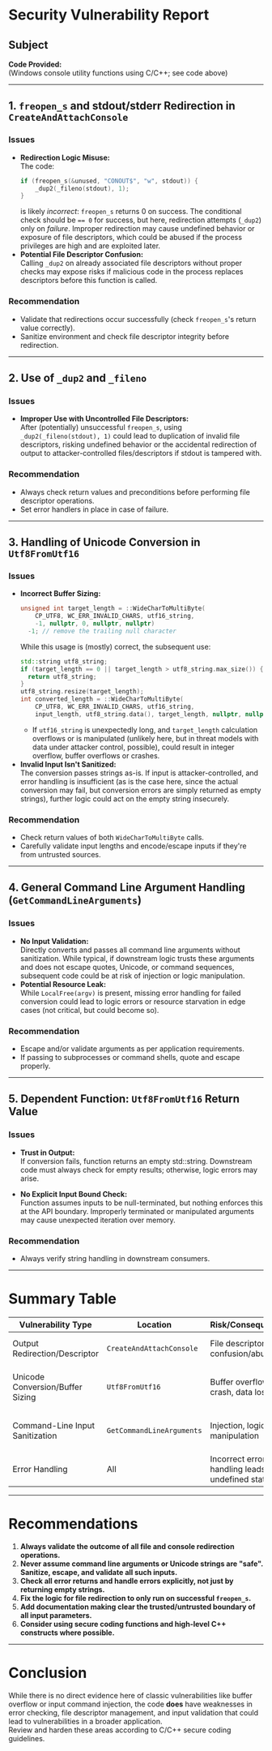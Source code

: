 # Security Vulnerability Report

## Subject
**Code Provided:**  
(Windows console utility functions using C/C++; see code above)

---

## 1. `freopen_s` and stdout/stderr Redirection in `CreateAndAttachConsole`

### Issues
- **Redirection Logic Misuse:**  
  The code:
  ```cpp
  if (freopen_s(&unused, "CONOUT$", "w", stdout)) {
      _dup2(_fileno(stdout), 1);
  }
  ```
  is likely *incorrect*: `freopen_s` returns 0 on success. The conditional check should be `== 0` for success, but here, redirection attempts (`_dup2`) only on *failure*. Improper redirection may cause undefined behavior or exposure of file descriptors, which could be abused if the process privileges are high and are exploited later.
- **Potential File Descriptor Confusion:**  
  Calling `_dup2` on already associated file descriptors without proper checks may expose risks if malicious code in the process replaces descriptors before this function is called.

### Recommendation
- Validate that redirections occur successfully (check `freopen_s`'s return value correctly).
- Sanitize environment and check file descriptor integrity before redirection.

---

## 2. Use of `_dup2` and `_fileno`

### Issues
- **Improper Use with Uncontrolled File Descriptors:**  
  After (potentially) unsuccessful `freopen_s`, using `_dup2(_fileno(stdout), 1)` could lead to duplication of invalid file descriptors, risking undefined behavior or the accidental redirection of output to attacker-controlled files/descriptors if stdout is tampered with.

### Recommendation
- Always check return values and preconditions before performing file descriptor operations.
- Set error handlers in place in case of failure.

---

## 3. Handling of Unicode Conversion in `Utf8FromUtf16`

### Issues
- **Incorrect Buffer Sizing:**
  ```cpp
  unsigned int target_length = ::WideCharToMultiByte(
      CP_UTF8, WC_ERR_INVALID_CHARS, utf16_string,
      -1, nullptr, 0, nullptr, nullptr)
    -1; // remove the trailing null character
  ```
  While this usage is (mostly) correct, the subsequent use:
  ```cpp
  std::string utf8_string;
  if (target_length == 0 || target_length > utf8_string.max_size()) {
    return utf8_string;
  }
  utf8_string.resize(target_length);
  int converted_length = ::WideCharToMultiByte(
      CP_UTF8, WC_ERR_INVALID_CHARS, utf16_string,
      input_length, utf8_string.data(), target_length, nullptr, nullptr);
  ```
  - If `utf16_string` is unexpectedly long, and `target_length` calculation overflows or is manipulated (unlikely here, but in threat models with data under attacker control, possible), could result in integer overflow, buffer overflows or crashes.
- **Invalid Input Isn't Sanitized:**  
  The conversion passes strings as-is. If input is attacker-controlled, and error handling is insufficient (as is the case here, since the actual conversion may fail, but conversion errors are simply returned as empty strings), further logic could act on the empty string insecurely.

### Recommendation
- Check return values of both `WideCharToMultiByte` calls.
- Carefully validate input lengths and encode/escape inputs if they're from untrusted sources.

---

## 4. General Command Line Argument Handling (`GetCommandLineArguments`)

### Issues
- **No Input Validation:**  
  Directly converts and passes all command line arguments without sanitization. While typical, if downstream logic trusts these arguments and does not escape quotes, Unicode, or command sequences, subsequent code could be at risk of injection or logic manipulation.
- **Potential Resource Leak:**  
  While `LocalFree(argv)` is present, missing error handling for failed conversion could lead to logic errors or resource starvation in edge cases (not critical, but could become so).

### Recommendation
- Escape and/or validate arguments as per application requirements.
- If passing to subprocesses or command shells, quote and escape properly.

---

## 5. Dependent Function: `Utf8FromUtf16` Return Value

### Issues
- **Trust in Output:**  
  If conversion fails, function returns an empty std::string. Downstream code must always check for empty results; otherwise, logic errors may arise.

- **No Explicit Input Bound Check:**  
  Function assumes inputs to be null-terminated, but nothing enforces this at the API boundary. Improperly terminated or manipulated arguments may cause unexpected iteration over memory.

### Recommendation
- Always verify string handling in downstream consumers.

---

# Summary Table

| Vulnerability Type               | Location                     | Risk/Consequence                                 | Recommendation                                    |
|----------------------------------|------------------------------|--------------------------------------------------|---------------------------------------------------|
| Output Redirection/Descriptor    | `CreateAndAttachConsole`     | File descriptor confusion/abuse                  | Correct logic, validate all I/O ops               |
| Unicode Conversion/Buffer Sizing | `Utf8FromUtf16`              | Buffer overflow, crash, data loss                | Validate conversions, check buffer sizes          |
| Command-Line Input Sanitization  | `GetCommandLineArguments`    | Injection, logic manipulation                    | Escape/validate arguments, handle failed parsing  |
| Error Handling                   | All                          | Incorrect error handling leads to undefined state| Handle all errors rigorously                      |

---

# Recommendations

1. **Always validate the outcome of all file and console redirection operations.**
2. **Never assume command line arguments or Unicode strings are "safe". Sanitize, escape, and validate all such inputs.**
3. **Check all error returns and handle errors explicitly, not just by returning empty strings.**
4. **Fix the logic for file redirection to only run on successful `freopen_s`.**
5. **Add documentation making clear the trusted/untrusted boundary of all input parameters.**
6. **Consider using secure coding functions and high-level C++ constructs where possible.**

---

# Conclusion

While there is no direct evidence here of classic vulnerabilities like buffer overflow or input command injection, the code **does** have weaknesses in error checking, file descriptor management, and input validation that could lead to vulnerabilities in a broader application.  
Review and harden these areas according to C/C++ secure coding guidelines.